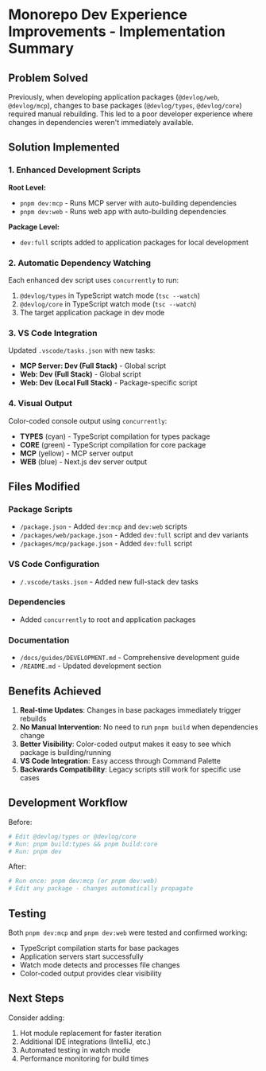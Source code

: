 # Monorepo Dev Experience Improvements - Implementation Summary

## Problem Solved

Previously, when developing application packages (`@devlog/web`, `@devlog/mcp`), changes to base packages (`@devlog/types`, `@devlog/core`) required manual rebuilding. This led to a poor developer experience where changes in dependencies weren't immediately available.

## Solution Implemented

### 1. Enhanced Development Scripts

**Root Level:**
- `pnpm dev:mcp` - Runs MCP server with auto-building dependencies
- `pnpm dev:web` - Runs web app with auto-building dependencies

**Package Level:**
- `dev:full` scripts added to application packages for local development

### 2. Automatic Dependency Watching

Each enhanced dev script uses `concurrently` to run:
1. `@devlog/types` in TypeScript watch mode (`tsc --watch`)
2. `@devlog/core` in TypeScript watch mode (`tsc --watch`)  
3. The target application package in dev mode

### 3. VS Code Integration

Updated `.vscode/tasks.json` with new tasks:
- **MCP Server: Dev (Full Stack)** - Global script
- **Web: Dev (Full Stack)** - Global script  
- **Web: Dev (Local Full Stack)** - Package-specific script

### 4. Visual Output

Color-coded console output using `concurrently`:
- **TYPES** (cyan) - TypeScript compilation for types package
- **CORE** (green) - TypeScript compilation for core package
- **MCP** (yellow) - MCP server output
- **WEB** (blue) - Next.js dev server output

## Files Modified

### Package Scripts
- `/package.json` - Added `dev:mcp` and `dev:web` scripts
- `/packages/web/package.json` - Added `dev:full` script and dev variants
- `/packages/mcp/package.json` - Added `dev:full` script

### VS Code Configuration
- `/.vscode/tasks.json` - Added new full-stack dev tasks

### Dependencies
- Added `concurrently` to root and application packages

### Documentation
- `/docs/guides/DEVELOPMENT.md` - Comprehensive development guide
- `/README.md` - Updated development section

## Benefits Achieved

1. **Real-time Updates**: Changes in base packages immediately trigger rebuilds
2. **No Manual Intervention**: No need to run `pnpm build` when dependencies change
3. **Better Visibility**: Color-coded output makes it easy to see which package is building/running
4. **VS Code Integration**: Easy access through Command Palette
5. **Backwards Compatibility**: Legacy scripts still work for specific use cases

## Development Workflow

Before:
```bash
# Edit @devlog/types or @devlog/core
# Run: pnpm build:types && pnpm build:core
# Run: pnpm dev
```

After:
```bash
# Run once: pnpm dev:mcp (or pnpm dev:web)
# Edit any package - changes automatically propagate
```

## Testing

Both `pnpm dev:mcp` and `pnpm dev:web` were tested and confirmed working:
- TypeScript compilation starts for base packages
- Application servers start successfully
- Watch mode detects and processes file changes
- Color-coded output provides clear visibility

## Next Steps

Consider adding:
1. Hot module replacement for faster iteration
2. Additional IDE integrations (IntelliJ, etc.)
3. Automated testing in watch mode
4. Performance monitoring for build times
